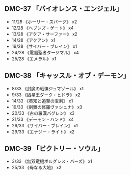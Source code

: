 ## DMC-37 「バイオレンス・エンジェル」
- 11/28 《ホーリー・スパーク》 x2
- 12/28 《ヘブンズ・ゲート》 x4
- 13/28 《アクア・サーファー》 x2
- 14/28 《アクアン》 x1
- 19/28 《サイバー・ブレイン》 x1
- 24/28 《電脳聖者タージマル》 x4
- 25/28 《エメラル》 x1


## DMC-38 「キャッスル・オブ・デーモン」 
- 8/33 《封魔の戦慄ジュマゾール》 x1
- 9/33 《凶星王ダーク・ヒドラ》 x2
- 14/33 《英知と追撃の宝剣》 x1
- 19/33 《剣舞の修羅ヴァシュナ》 x3
- 20/33 《古の羅漢バグレン》 x3
- 21/33 《デーモン・ハンド》 x4
- 26/33 《サイバー・ブレイン》 x1
- 29/33 《エナジー・ライト》 x2


## DMC-39 「ビクトリー・ソウル」
- 3/33 《無双竜機ボルグレス・バーズ》 x1
- 25/33 《母なる大地》 x2

